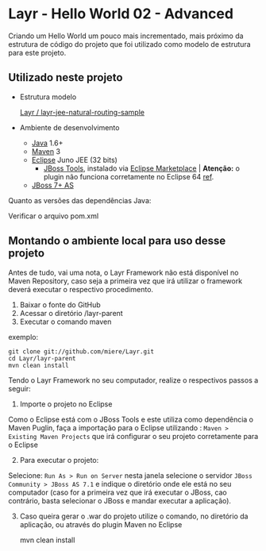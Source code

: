 Layr - Hello World 02 - Advanced
====================================

Criando um Hello World um pouco mais incrementado, mais próximo da estrutura de código do projeto que foi utilizado como modelo de estrutura para este projeto.

Utilizado neste projeto
-----------------------

* Estrutura modelo

  [Layr / layr-jee-natural-routing-sample](https://github.com/miere/Layr/tree/master/layr-jee-natural-routing-sample)


* Ambiente de desenvolvimento
  * [Java](http://www.java.com/) 1.6+
  * [Maven](http://maven.apache.org/) 3
  * [Eclipse](http://eclipse.org/) Juno JEE (32 bits)
    * [JBoss Tools](https://www.jboss.org/tools), instalado via [Eclipse Marketplace](http://marketplace.eclipse.org/marketplace-client-intro?mpc_install=420896) | **Atenção:** o plugin não funciona corretamente no Eclipse 64 [ref](https://community.jboss.org/wiki/JBosstoolsVisualEditorFAQ).
  * [JBoss 7+ AS](https://www.jboss.org/jbossas/downloads/)
  
Quanto as versões das dependências Java:

  Verificar o arquivo pom.xml
  

Montando o ambiente local para uso desse projeto
------------------------------------------------

Antes de tudo, vai uma nota, o Layr Framework não está disponível no Maven Repository, caso seja a primeira vez que irá utilizar o framework deverá executar o respectivo procedimento.

1. Baixar o fonte do GitHub
2. Acessar o diretório /layr-parent
3. Executar o comando maven

exemplo:

    git clone git://github.com/miere/Layr.git
    cd Layr/layr-parent
    mvn clean install


Tendo o Layr Framework no seu computador, realize o respectivos passos a seguir:

1. Importe o projeto no Eclipse

  Como o Eclipse está com o JBoss Tools e este utiliza como dependência o Maven Puglin, faça a importação para o Eclipse utilizando : `Maven > Existing Maven Projects` que irá configurar o seu projeto corretamente para o Eclipse
  
2. Para executar o projeto:

  Selecione: `Run As > Run on Server` nesta janela selecione o servidor `JBoss Community > JBoss AS 7.1` e indique o diretório onde ele está no seu computador (caso for a primeira vez que irá executar o JBoss, cao contrário, basta selecionar o JBoss e mandar executar a aplicação).

  
3. Caso queira gerar o .war do projeto utilize o comando, no diretório da aplicação, ou através do plugin Maven no Eclipse

      mvn clean install
